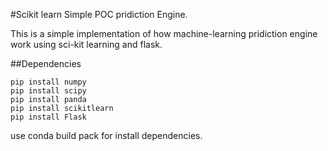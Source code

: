 #Scikit learn Simple POC pridiction Engine.

This is a simple implementation of how machine-learning pridiction engine work using sci-kit learning and flask.

##Dependencies

```
pip install numpy
pip install scipy
pip install panda
pip install scikitlearn
pip install Flask
```

use conda build pack for install dependencies.




